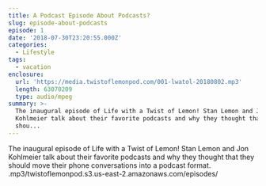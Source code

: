 ```yaml
---
title: A Podcast Episode About Podcasts?
slug: episode-about-podcasts
episode: 1
date: '2018-07-30T23:20:55.000Z'
categories:
  - Lifestyle
tags:
  - vacation
enclosure:
  url: 'https://media.twistoflemonpod.com/001-lwatol-20180802.mp3'
  length: 63070209
  type: audio/mpeg
summary: >-
  The inaugural episode of Life with a Twist of Lemon! Stan Lemon and Jon
  Kohlmeier talk about their favorite podcasts and why they thought that they
  shou...
---
```


The inaugural episode of Life with a Twist of Lemon! Stan Lemon and Jon Kohlmeier talk about their favorite podcasts and why they thought that they should move their phone conversations into a podcast format.
.mp3/twistoflemonpod.s3.us-east-2.amazonaws.com/episodes/
